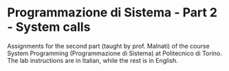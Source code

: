 # Programmazione di Sistema - Part 2 - System calls
Assignments for the second part (taught by prof. Malnati) of the course System Programming (Programmazione di Sistema) at Politecnico di Torino. The lab instructions are in Italian, while the rest is in English.
